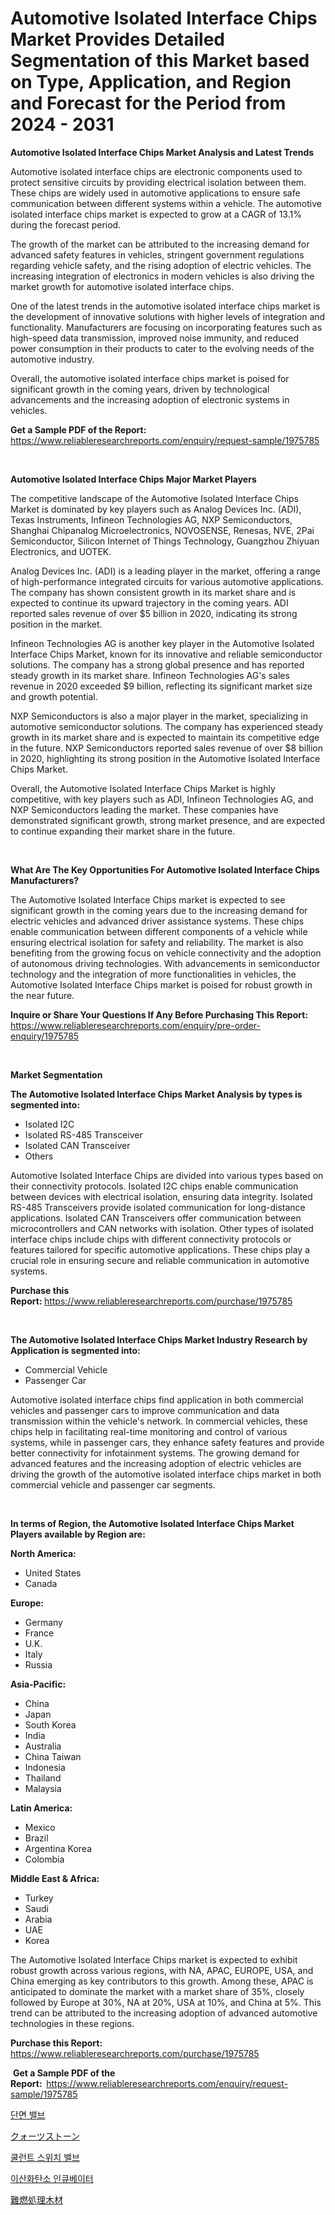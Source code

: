 <p><h1>Automotive Isolated Interface Chips Market Provides Detailed Segmentation of this Market based on Type, Application, and Region and Forecast for the Period from 2024 - 2031</h1></p><p><strong>Automotive Isolated Interface Chips Market Analysis and Latest Trends</strong></p>
<p><p>Automotive isolated interface chips are electronic components used to protect sensitive circuits by providing electrical isolation between them. These chips are widely used in automotive applications to ensure safe communication between different systems within a vehicle. The automotive isolated interface chips market is expected to grow at a CAGR of 13.1% during the forecast period.</p><p>The growth of the market can be attributed to the increasing demand for advanced safety features in vehicles, stringent government regulations regarding vehicle safety, and the rising adoption of electric vehicles. The increasing integration of electronics in modern vehicles is also driving the market growth for automotive isolated interface chips.</p><p>One of the latest trends in the automotive isolated interface chips market is the development of innovative solutions with higher levels of integration and functionality. Manufacturers are focusing on incorporating features such as high-speed data transmission, improved noise immunity, and reduced power consumption in their products to cater to the evolving needs of the automotive industry.</p><p>Overall, the automotive isolated interface chips market is poised for significant growth in the coming years, driven by technological advancements and the increasing adoption of electronic systems in vehicles.</p></p>
<p><strong>Get a Sample PDF of the Report:&nbsp;</strong> <a href="https://www.reliableresearchreports.com/enquiry/request-sample/1975785">https://www.reliableresearchreports.com/enquiry/request-sample/1975785</a></p>
<p>&nbsp;</p>
<p><strong>Automotive Isolated Interface Chips Major Market Players</strong></p>
<p><p>The competitive landscape of the Automotive Isolated Interface Chips Market is dominated by key players such as Analog Devices Inc. (ADI), Texas Instruments, Infineon Technologies AG, NXP Semiconductors, Shanghai Chipanalog Microelectronics, NOVOSENSE, Renesas, NVE, 2Pai Semiconductor, Silicon Internet of Things Technology, Guangzhou Zhiyuan Electronics, and UOTEK.</p><p>Analog Devices Inc. (ADI) is a leading player in the market, offering a range of high-performance integrated circuits for various automotive applications. The company has shown consistent growth in its market share and is expected to continue its upward trajectory in the coming years. ADI reported sales revenue of over $5 billion in 2020, indicating its strong position in the market.</p><p>Infineon Technologies AG is another key player in the Automotive Isolated Interface Chips Market, known for its innovative and reliable semiconductor solutions. The company has a strong global presence and has reported steady growth in its market share. Infineon Technologies AG's sales revenue in 2020 exceeded $9 billion, reflecting its significant market size and growth potential.</p><p>NXP Semiconductors is also a major player in the market, specializing in automotive semiconductor solutions. The company has experienced steady growth in its market share and is expected to maintain its competitive edge in the future. NXP Semiconductors reported sales revenue of over $8 billion in 2020, highlighting its strong position in the Automotive Isolated Interface Chips Market.</p><p>Overall, the Automotive Isolated Interface Chips Market is highly competitive, with key players such as ADI, Infineon Technologies AG, and NXP Semiconductors leading the market. These companies have demonstrated significant growth, strong market presence, and are expected to continue expanding their market share in the future.</p></p>
<p>&nbsp;</p>
<p><strong>What Are The Key Opportunities For Automotive Isolated Interface Chips Manufacturers?</strong></p>
<p><p>The Automotive Isolated Interface Chips market is expected to see significant growth in the coming years due to the increasing demand for electric vehicles and advanced driver assistance systems. These chips enable communication between different components of a vehicle while ensuring electrical isolation for safety and reliability. The market is also benefiting from the growing focus on vehicle connectivity and the adoption of autonomous driving technologies. With advancements in semiconductor technology and the integration of more functionalities in vehicles, the Automotive Isolated Interface Chips market is poised for robust growth in the near future.</p></p>
<p><strong>Inquire or Share Your Questions If Any Before Purchasing This Report:</strong> <a href="https://www.reliableresearchreports.com/enquiry/pre-order-enquiry/1975785">https://www.reliableresearchreports.com/enquiry/pre-order-enquiry/1975785</a></p>
<p>&nbsp;</p>
<p><strong>Market Segmentation</strong></p>
<p><strong>The Automotive Isolated Interface Chips Market Analysis by types is segmented into:</strong></p>
<p><ul><li>Isolated I2C</li><li>Isolated RS-485 Transceiver</li><li>Isolated CAN Transceiver</li><li>Others</li></ul></p>
<p><p>Automotive Isolated Interface Chips are divided into various types based on their connectivity protocols. Isolated I2C chips enable communication between devices with electrical isolation, ensuring data integrity. Isolated RS-485 Transceivers provide isolated communication for long-distance applications. Isolated CAN Transceivers offer communication between microcontrollers and CAN networks with isolation. Other types of isolated interface chips include chips with different connectivity protocols or features tailored for specific automotive applications. These chips play a crucial role in ensuring secure and reliable communication in automotive systems.</p></p>
<p><strong>Purchase this Report:&nbsp;</strong><a href="https://www.reliableresearchreports.com/purchase/1975785">https://www.reliableresearchreports.com/purchase/1975785</a></p>
<p>&nbsp;</p>
<p><strong>The Automotive Isolated Interface Chips Market Industry Research by Application is segmented into:</strong></p>
<p><ul><li>Commercial Vehicle</li><li>Passenger Car</li></ul></p>
<p><p>Automotive isolated interface chips find application in both commercial vehicles and passenger cars to improve communication and data transmission within the vehicle's network. In commercial vehicles, these chips help in facilitating real-time monitoring and control of various systems, while in passenger cars, they enhance safety features and provide better connectivity for infotainment systems. The growing demand for advanced features and the increasing adoption of electric vehicles are driving the growth of the automotive isolated interface chips market in both commercial vehicle and passenger car segments.</p></p>
<p>&nbsp;</p>
<p><strong>In terms of Region, the Automotive Isolated Interface Chips Market Players available by Region are:</strong></p>
<p>
    <p> <strong> North America: </strong>
        <ul>
            <li>United States</li>
            <li>Canada</li>
        </ul>
        </p> 
    <p> <strong> Europe: </strong>
        <ul>
            <li>Germany</li>
            <li>France</li>
            <li>U.K.</li>
            <li>Italy</li>
            <li>Russia</li>
        </ul>
        </p> 
    <p> <strong> Asia-Pacific: </strong>
        <ul>
            <li>China</li>
            <li>Japan</li>
            <li>South Korea</li>
            <li>India</li>
            <li>Australia</li>
            <li>China Taiwan</li>
            <li>Indonesia</li>
            <li>Thailand</li>
            <li>Malaysia</li>
        </ul>
        </p> 
    <p> <strong> Latin America: </strong>
        <ul>
            <li>Mexico</li>
            <li>Brazil</li>
            <li>Argentina Korea</li>
            <li>Colombia</li>
        </ul>
        </p> 
    <p> <strong> Middle East & Africa: </strong>
        <ul>
            <li>Turkey</li>
            <li>Saudi</li>
            <li>Arabia</li>
            <li>UAE</li>
            <li>Korea</li>
        </ul>
    </p>
    </p>
<p><p>The Automotive Isolated Interface Chips market is expected to exhibit robust growth across various regions, with NA, APAC, EUROPE, USA, and China emerging as key contributors to this growth. Among these, APAC is anticipated to dominate the market with a market share of 35%, closely followed by Europe at 30%, NA at 20%, USA at 10%, and China at 5%. This trend can be attributed to the increasing adoption of advanced automotive technologies in these regions.</p></p>
<p><strong>Purchase this Report: </strong><a href="https://www.reliableresearchreports.com/purchase/1975785">https://www.reliableresearchreports.com/purchase/1975785</a></p>
<p>&nbsp;<strong>Get a Sample PDF of the Report:&nbsp;&nbsp;</strong><a href="https://www.reliableresearchreports.com/enquiry/request-sample/1975785">https://www.reliableresearchreports.com/enquiry/request-sample/1975785</a></p>
<p><strong></strong></p>
<p><p><a href="https://github.com/wallacBahrtyinger567686/Market-Research-Report-List-1/blob/main/235298813154.md">단면 밸브</a></p><p><a href="https://medium.com/@desekay3566/%E7%9F%B3%E8%8B%B1%E3%82%B9%E3%83%88%E3%83%BC%E3%83%B3%E5%B8%82%E5%A0%B4%E3%81%AF%E5%B8%82%E5%A0%B4%E3%82%B7%E3%82%A7%E3%82%A2-%E5%B8%82%E5%A0%B4%E3%83%88%E3%83%AC%E3%83%B3%E3%83%89-%E3%81%8A%E3%82%88%E3%81%B3%E5%B8%82%E5%A0%B4%E6%88%90%E9%95%B7%E3%81%AB%E9%96%A2%E3%81%99%E3%82%8B%E6%83%85%E5%A0%B1%E3%82%92%E6%8F%90%E4%BE%9B%E3%81%97%E3%81%BE%E3%81%99-09590ade205c">クォーツストーン</a></p><p><a href="https://github.com/WilburKihn5676/Market-Research-Report-List-1/blob/main/530383813153.md">쿨런트 스위치 밸브</a></p><p><a href="https://medium.com/@thib_harou/%EC%9D%B4%EC%82%B0%ED%99%94%ED%83%84%EC%86%8C-%EC%9D%B8%ED%81%90%EB%B2%A0%EC%9D%B4%ED%84%B0-%EC%8B%9C%EC%9E%A5-%EC%A1%B0%EC%82%AC-%EB%B3%B4%EA%B3%A0%EC%84%9C-%EA%B7%B8-%EC%97%AD%EC%82%AC-%EB%B0%8F-2024%EB%85%84%EB%B6%80%ED%84%B0-2031%EB%85%84%EA%B9%8C%EC%A7%80%EC%9D%98-%EC%98%88%EC%B8%A1-5b2b19d699a2">이산화탄소 인큐베이터</a></p><p><a href="https://medium.com/@barrycuda1974/%E6%9C%A8%E6%9D%90%E9%98%B2%E7%81%AB%E5%87%A6%E7%90%86%E5%B8%82%E5%A0%B4%E3%81%AF-%E5%B8%82%E5%A0%B4%E3%82%B7%E3%82%A7%E3%82%A2-%E3%82%B5%E3%82%A4%E3%82%BA-2031%E5%B9%B4%E3%81%BE%E3%81%A7%E3%81%AE%E4%BA%88%E6%B8%AC%E3%81%AB%E7%84%A6%E7%82%B9%E3%82%92%E5%BD%93%E3%81%A6%E3%81%A6%E3%81%84%E3%81%BE%E3%81%99-b5e77b04fb5f">難燃処理木材</a></p></p>